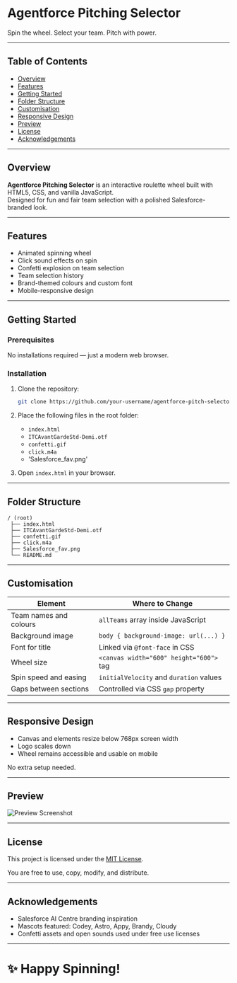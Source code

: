 # Agentforce Pitching Selector

Spin the wheel. Select your team. Pitch with power.

---

## Table of Contents

- [Overview](#overview)
- [Features](#features)
- [Getting Started](#getting-started)
- [Folder Structure](#folder-structure)
- [Customisation](#customisation)
- [Responsive Design](#responsive-design)
- [Preview](#preview)
- [License](#license)
- [Acknowledgements](#acknowledgements)

---

## Overview

**Agentforce Pitching Selector** is an interactive roulette wheel built with HTML5, CSS, and vanilla JavaScript.  
Designed for fun and fair team selection with a polished Salesforce-branded look.

---

## Features

- Animated spinning wheel
- Click sound effects on spin
- Confetti explosion on team selection
- Team selection history
- Brand-themed colours and custom font
- Mobile-responsive design

---

## Getting Started

### Prerequisites
No installations required — just a modern web browser.

### Installation

1. Clone the repository:
   ```bash
   git clone https://github.com/your-username/agentforce-pitch-selector.git
   ```

2. Place the following files in the root folder:
   - `index.html`
   - `ITCAvantGardeStd-Demi.otf`
   - `confetti.gif`
   - `click.m4a`
   - 'Salesforce_fav.png'

3. Open `index.html` in your browser.

---

## Folder Structure

```plaintext
/ (root)
 ├── index.html
 ├── ITCAvantGardeStd-Demi.otf
 ├── confetti.gif
 ├── click.m4a
 ├── Salesforce_fav.png
 └── README.md
```

---

## Customisation

| Element                | Where to Change                           |
|-------------------------|-------------------------------------------|
| Team names and colours  | `allTeams` array inside JavaScript        |
| Background image        | `body { background-image: url(...) }`     |
| Font for title          | Linked via `@font-face` in CSS            |
| Wheel size              | `<canvas width="600" height="600">` tag   |
| Spin speed and easing   | `initialVelocity` and `duration` values   |
| Gaps between sections   | Controlled via CSS `gap` property         |

---

## Responsive Design

- Canvas and elements resize below 768px screen width
- Logo scales down
- Wheel remains accessible and usable on mobile

No extra setup needed.

---

## Preview

![Preview Screenshot](preview.png)

---

## License

This project is licensed under the [MIT License](LICENSE).

You are free to use, copy, modify, and distribute.

---

## Acknowledgements

- Salesforce AI Centre branding inspiration
- Mascots featured: Codey, Astro, Appy, Brandy, Cloudy
- Confetti assets and open sounds used under free use licenses

---

# ✨ Happy Spinning!
